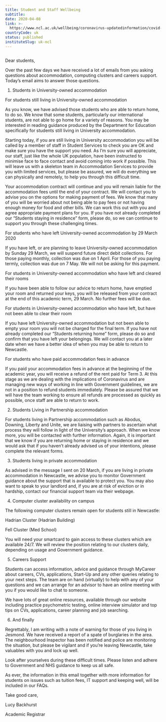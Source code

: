 ```yaml
---
title: Student and Staff Wellbeing
subtitle: 
date: 2020-04-08
link: >-
  https://www.ncl.ac.uk/wellbeing/coronavirus-updatedinformation/covid-19update-23march2020/
countryCode: uk
status: published
instituteSlug: uk-ncl
---
```

![]()

Dear students,

Over the past few days we have received a lot of emails from you asking questions about accommodation, computing clusters and careers support. Today’s email aims to answer those questions.

1. Students in University-owned accommodation

For students still living in University-owned accommodation

As you know, we have advised those students who are able to return home, to do so. We know that some students, particularly our international students, are not able to go home for a variety of reasons. You may be interested in reading guidance produced by the Department for Education specifically for students still living in University accommodation.

Starting today, if you are still living in University accommodation you will be called by a member of staff in Student Services to check you are OK and make sure you have the support you need. As I’m sure you will appreciate, our staff, just like the whole UK population, have been instructed to minimise face to face contact and avoid coming into work if possible. This will leave us with a skeleton team in Accommodation Services to provide you with limited services, but please be assured, we will do everything we can physically and remotely, to help you through this difficult time.

Your accommodation contract will continue and you will remain liable for the accommodation fees until the end of your contract. We will contact you to advise you on the options for making payment of fees. We know that many of you will be worried about not being able to pay fees or not having enough money for food and other bills. We can work this out with you and agree appropriate payment plans for you. If you have not already completed our “Students staying in residence” form, please do, so we can continue to support you through these challenging times.

For students who have left University-owned accommodation by 29 March 2020

If you have left, or are planning to leave University-owned accommodation by Sunday 29 March, we will suspend future direct debit collections. For those paying monthly, collection was due on 1 April. For those of you paying termly, collection was due on 7 May. We will not be asking for this payment.

For students in University-owned accommodation who have left and cleared their rooms

If you have been able to follow our advice to return home, have emptied your room and returned your keys, you will be released from your contract at the end of this academic term, 29 March. No further fees will be due.

For students in University-owned accommodation who have left, but have not been able to clear their room

If you have left University-owned accommodation but not been able to empty your room you will not be charged for the final term. If you have not already completed our “Students returning home” form, please do so and confirm that you have left your belongings. We will contact you at a later date when we have a better idea of when you may be able to return to Newcastle.

For students who have paid accommodation fees in advance

If you paid your accommodation fees in advance at the beginning of the academic year, you will receive a refund of the rent paid for Term 3. At this stage as we are dealing with the implications of Coronavirus and are managing new ways of working in line with Government guidelines, we are not in a position to refund students immediately. Please be assured that we will have the team working to ensure all refunds are processed as quickly as possible, once staff are able to return to work.

2. Students Living in Partnership accommodation

For students living in Partnership accommodation such as Abodus, Downing, Liberty and Unite, we are liaising with partners to ascertain what process they will follow in light of the University’s approach. When we know more, you will be contacted with further information. Again, it is important that we know if you are returning home or staying in residence and we would ask that if you haven’t already advised us of your intentions, please complete the relevant forms.

3. Students living in private accommodation

As advised in the message I sent on 20 March, if you are living in private accommodation in Newcastle, we advise you to monitor Government guidance about the support that is available to protect you. You may also want to speak to your landlord and, if you are at risk of eviction or in hardship, contact our financial support team via their webpage.

4. Computer cluster availability on campus

The following computer clusters remain open for students still in Newcastle:

Hadrian Cluster (Hadrian Building)

Fell Cluster (Med School)

You will need your smartcard to gain access to these clusters which are available 24/7. We will review the position relating to our clusters daily, depending on usage and Government guidance.

5. Careers Support

Students can access information, advice and guidance through MyCareer about careers, CVs, applications, Start-Up and any other queries relating to your next steps. The team are on hand (virtually) to help with any of your questions and we can arrange for an advisor to have an online meeting with you if you would like to chat to someone.

We have lots of great online resources, available through our website including practice psychometric testing, online interview simulator and top tips on CVs, applications, career planning and job searching.

6. And finally

Regrettably, I am writing with a note of warning for those of you living in Jesmond. We have received a report of a spate of burglaries in the area. The neighbourhood Inspector has been notified and police are monitoring the situation, but please be vigilant and if you’re leaving Newcastle, take valuables with you and lock up well.

Look after yourselves during these difficult times. Please listen and adhere to Government and NHS guidance to keep us all safe.

As ever, the information in this email together with more information for students on issues such as tuition fees, IT support and keeping well, will be included in our FAQs.

Take good care,

Lucy Backhurst

Academic Registrar